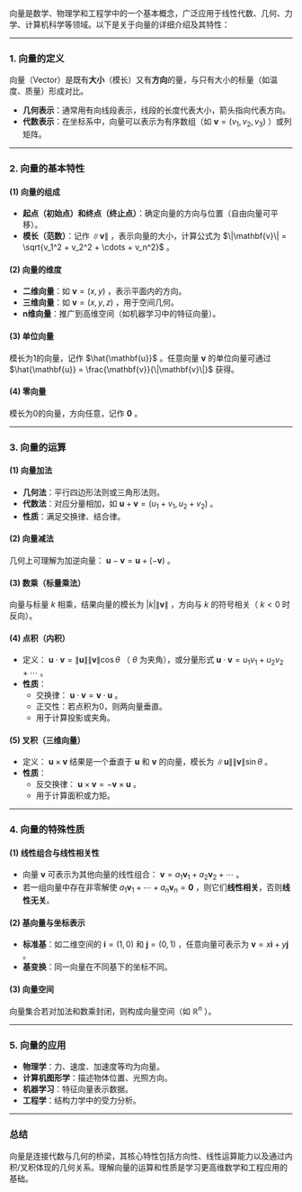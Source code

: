 向量是数学、物理学和工程学中的一个基本概念，广泛应用于线性代数、几何、力学、计算机科学等领域。以下是关于向量的详细介绍及其特性：

---

### **1. 向量的定义**
向量（Vector）是既有**大小**（模长）又有**方向**的量，与只有大小的标量（如温度、质量）形成对比。
- **几何表示**：通常用有向线段表示，线段的长度代表大小，箭头指向代表方向。
- **代数表示**：在坐标系中，向量可以表示为有序数组（如  $\mathbf{v} = (v_1, v_2, v_3)$ ）或列矩阵。

---

### **2. 向量的基本特性**
#### **(1) 向量的组成**
- **起点（初始点）**和**终点（终止点）**：确定向量的方向与位置（自由向量可平移）。
- **模长（范数）**：记作  $\|\mathbf{v}\|$ ，表示向量的大小，计算公式为  $\|\mathbf{v}\| = \sqrt{v_1^2 + v_2^2 + \cdots + v_n^2}$ 。

#### **(2) 向量的维度**
- **二维向量**：如  $\mathbf{v} = (x, y)$ ，表示平面内的方向。
- **三维向量**：如  $\mathbf{v} = (x, y, z)$ ，用于空间几何。
- **n维向量**：推广到高维空间（如机器学习中的特征向量）。

#### **(3) 单位向量**
模长为1的向量，记作  $\hat{\mathbf{u}}$ 。任意向量  $\mathbf{v}$  的单位向量可通过  $\hat{\mathbf{u}} = \frac{\mathbf{v}}{\|\mathbf{v}\|}$  获得。

#### **(4) 零向量**
模长为0的向量，方向任意，记作  $\mathbf{0}$ 。

---

### **3. 向量的运算**
#### **(1) 向量加法**
- **几何法**：平行四边形法则或三角形法则。
- **代数法**：对应分量相加，如  $\mathbf{u} + \mathbf{v} = (u_1 + v_1, u_2 + v_2)$ 。
- **性质**：满足交换律、结合律。

#### **(2) 向量减法**
几何上可理解为加逆向量： $\mathbf{u} - \mathbf{v} = \mathbf{u} + (-\mathbf{v})$ 。

#### **(3) 数乘（标量乘法）**
向量与标量  $k$  相乘，结果向量的模长为  $|k| \|\mathbf{v}\|$ ，方向与  $k$  的符号相关（ $k < 0$  时反向）。

#### **(4) 点积（内积）**
- 定义： $\mathbf{u} \cdot \mathbf{v} = \|\mathbf{u}\| \|\mathbf{v}\| \cos \theta$ （ $\theta$  为夹角），或分量形式  $\mathbf{u} \cdot \mathbf{v} = u_1 v_1 + u_2 v_2 + \cdots$ 。
- **性质**：
  - 交换律： $\mathbf{u} \cdot \mathbf{v} = \mathbf{v} \cdot \mathbf{u}$ 。
  - 正交性：若点积为0，则两向量垂直。
  - 用于计算投影或夹角。

#### **(5) 叉积（三维向量）**
- 定义： $\mathbf{u} \times \mathbf{v}$  结果是一个垂直于  $\mathbf{u}$  和  $\mathbf{v}$  的向量，模长为  $\|\mathbf{u}\| \|\mathbf{v}\| \sin \theta$ 。
- **性质**：
  - 反交换律： $\mathbf{u} \times \mathbf{v} = -\mathbf{v} \times \mathbf{u}$ 。
  - 用于计算面积或力矩。

---

### **4. 向量的特殊性质**
#### **(1) 线性组合与线性相关性**
- 向量  $\mathbf{v}$  可表示为其他向量的线性组合： $\mathbf{v} = a_1 \mathbf{v}_1 + a_2 \mathbf{v}_2 + \cdots$ 。
- 若一组向量中存在非零解使  $a_1 \mathbf{v}_1 + \cdots + a_n \mathbf{v}_n = \mathbf{0}$ ，则它们**线性相关**，否则**线性无关**。

#### **(2) 基向量与坐标表示**
- **标准基**：如二维空间的  $\mathbf{i} = (1,0)$  和  $\mathbf{j} = (0,1)$ ，任意向量可表示为  $\mathbf{v} = x\mathbf{i} + y\mathbf{j}$ 。
- **基变换**：同一向量在不同基下的坐标不同。

#### **(3) 向量空间**
向量集合若对加法和数乘封闭，则构成向量空间（如  $\mathbb{R}^n$ ）。

---

### **5. 向量的应用**
- **物理学**：力、速度、加速度等均为向量。
- **计算机图形学**：描述物体位置、光照方向。
- **机器学习**：特征向量表示数据。
- **工程学**：结构力学中的受力分析。

---

### **总结**
向量是连接代数与几何的桥梁，其核心特性包括方向性、线性运算能力以及通过内积/叉积体现的几何关系。理解向量的运算和性质是学习更高维数学和工程应用的基础。
